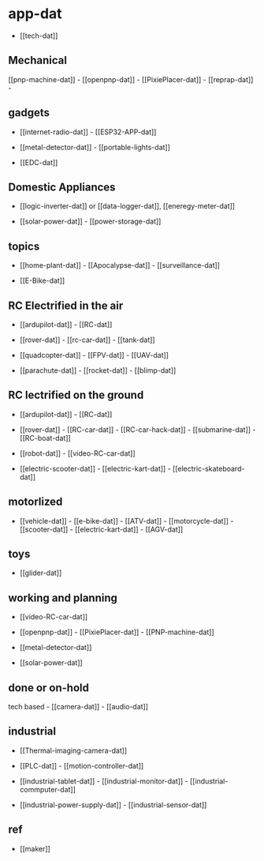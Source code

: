 # app-dat

- [[tech-dat]]

## Mechanical 

[[pnp-machine-dat]] - [[openpnp-dat]] - [[PixiePlacer-dat]] - [[reprap-dat]] - 

## gadgets 

- [[internet-radio-dat]] - [[ESP32-APP-dat]]

- [[metal-detector-dat]] - [[portable-lights-dat]]

- [[EDC-dat]]

## Domestic Appliances 

- [[logic-inverter-dat]] or [[data-logger-dat]], [[eneregy-meter-dat]]

- [[solar-power-dat]] - [[power-storage-dat]]
  
## topics 

- [[home-plant-dat]] - [[Apocalypse-dat]] - [[surveillance-dat]]

- [[E-Bike-dat]]

## RC Electrified in the air

- [[ardupilot-dat]] - [[RC-dat]]

- [[rover-dat]] - [[rc-car-dat]] - [[tank-dat]]

- [[quadcopter-dat]] - [[FPV-dat]] - [[UAV-dat]]

- [[parachute-dat]] - [[rocket-dat]] - [[blimp-dat]]
  
## RC lectrified on the ground  

- [[ardupilot-dat]] - [[RC-dat]]
  
- [[rover-dat]] - [[RC-car-dat]] - [[RC-car-hack-dat]] - [[submarine-dat]] - [[RC-boat-dat]]

- [[robot-dat]] - [[video-RC-car-dat]]

- [[electric-scooter-dat]] - [[electric-kart-dat]] - [[electric-skateboard-dat]]

## motorlized

- [[vehicle-dat]] - [[e-bike-dat]] - [[ATV-dat]] - [[motorcycle-dat]] - [[scooter-dat]] - [[electric-kart-dat]] - [[AGV-dat]]


## toys 

- [[glider-dat]]

## working and planning

- [[video-RC-car-dat]]

- [[openpnp-dat]] - [[PixiePlacer-dat]] - [[PNP-machine-dat]]

- [[metal-detector-dat]]

- [[solar-power-dat]]


## done or on-hold

tech based - [[camera-dat]] - [[audio-dat]]


## industrial 

- [[Thermal-imaging-camera-dat]]

- [[PLC-dat]] - [[motion-controller-dat]]

- [[industrial-tablet-dat]] - [[industrial-monitor-dat]] - [[industrial-commputer-dat]]

- [[industrial-power-supply-dat]] - [[industrial-sensor-dat]]

## ref 

- [[maker]]